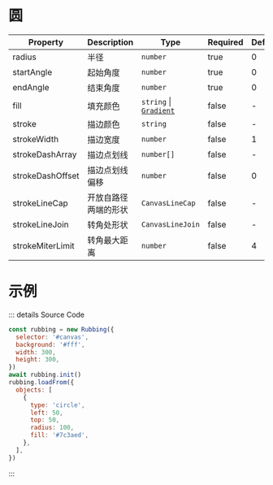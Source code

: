 # 圆

| Property         | Description          | Type                                    | Required | Default |
| ---------------- | -------------------- | --------------------------------------- | -------- | ------- |
| radius           | 半径                 | `number`                                | true     | 0       |
| startAngle       | 起始角度             | `number`                                | true     | 0       |
| endAngle         | 结束角度             | `number`                                | true     | 0       |
| fill             | 填充颜色             | `string` &#124; [`Gradient`](#gradient) | false    | -       |
| stroke           | 描边颜色             | `string`                                | false    | -       |
| strokeWidth      | 描边宽度             | `number`                                | false    | 1       |
| strokeDashArray  | 描边点划线           | `number[]`                              | false    | -       |
| strokeDashOffset | 描边点划线偏移       | `number`                                | false    | 0       |
| strokeLineCap    | 开放自路径两端的形状 | `CanvasLineCap`                         | false    | -       |
| strokeLineJoin   | 转角处形状           | `CanvasLineJoin`                        | false    | -       |
| strokeMiterLimit | 转角最大距离         | `number`                                | false    | 4       |

# 示例

<ClientOnly>
  <canvas id="canvas"></canvas>
</ClientOnly>

<script>
if (!import.meta.env.SSR) {
  import('https://unpkg.com/rubbing@latest/dist/index.mjs').then(async ({ Rubbing }) => {
    const rubbing = new Rubbing({
      selector: '#canvas',
      background: '#fff',
      width: 300,
      height: 300,
    })
    await rubbing.init()
    rubbing.loadFrom({
      objects: [
        {
          type: 'circle',
          left: 50,
          top: 50,
          radius: 100,
          fill: '#7c3aed',
        },
      ],
    })
  })
}
</script>

::: details Source Code

```js
const rubbing = new Rubbing({
  selector: '#canvas',
  background: '#fff',
  width: 300,
  height: 300,
})
await rubbing.init()
rubbing.loadFrom({
  objects: [
    {
      type: 'circle',
      left: 50,
      top: 50,
      radius: 100,
      fill: '#7c3aed',
    },
  ],
})
```

:::
